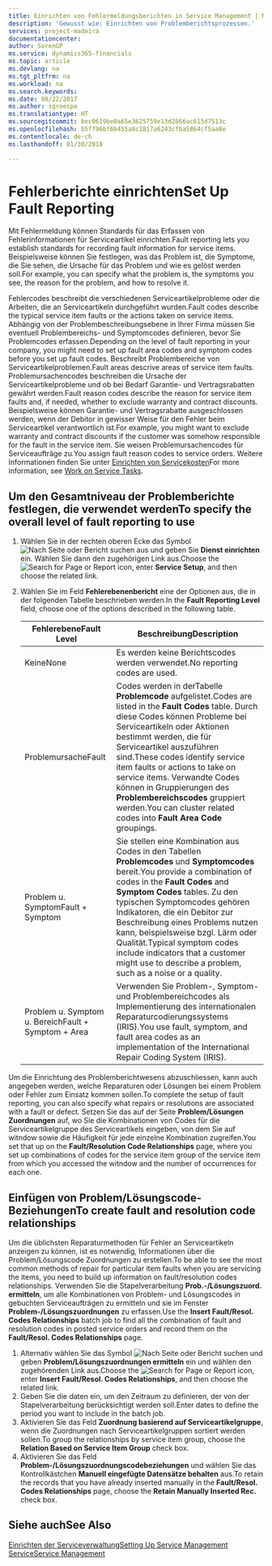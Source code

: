 ```yaml
---
title: Einrichten von Fehlermeldungsberichten in Service Management | Microsoft Docs
description: 'Gewusst wie: Einrichten von Problemberichtsprozessen.'
services: project-madeira
documentationcenter: 
author: SorenGP
ms.service: dynamics365-financials
ms.topic: article
ms.devlang: na
ms.tgt_pltfrm: na
ms.workload: na
ms.search.keywords: 
ms.date: 08/22/2017
ms.author: sgroespe
ms.translationtype: HT
ms.sourcegitcommit: bec0619be0a65e3625759e13d2866ac615d7513c
ms.openlocfilehash: b5ff96bf6b455a8c1817a6243cfba5864cf5aa8e
ms.contentlocale: de-ch
ms.lasthandoff: 01/30/2018

---
```


# <a name="set-up-fault-reporting"></a><span data-ttu-id="88c1a-103">Fehlerberichte einrichten</span><span class="sxs-lookup"><span data-stu-id="88c1a-103">Set Up Fault Reporting</span></span>
<span data-ttu-id="88c1a-104">Mit Fehlermeldung können Standards für das Erfassen von Fehlerinformationen für Serviceartikel einrichten.</span><span class="sxs-lookup"><span data-stu-id="88c1a-104">Fault reporting lets you establish standards for recording fault information for service items.</span></span> <span data-ttu-id="88c1a-105">Beispielsweise können Sie festlegen, was das Problem ist, die Symptome, die Sie sehen, die Ursache für das Problem und wie es gelöst werden soll.</span><span class="sxs-lookup"><span data-stu-id="88c1a-105">For example, you can specify what the problem is, the symptoms you see, the reason for the problem, and how to resolve it.</span></span>  

<span data-ttu-id="88c1a-106">Fehlercodes beschreibt die verschiedenen Serviceartikelprobleme oder die Arbeiten, die an Serviceartikeln durchgeführt wurden.</span><span class="sxs-lookup"><span data-stu-id="88c1a-106">Fault codes describe the typical service item faults or the actions taken on service items.</span></span> <span data-ttu-id="88c1a-107">Abhängig von der Problembeschreibungsebene in Ihrer Firma müssen Sie eventuell Problembereichs- und Symptomcodes definieren, bevor Sie Problemcodes erfassen.</span><span class="sxs-lookup"><span data-stu-id="88c1a-107">Depending on the level of fault reporting in your company, you might need to set up fault area codes and symptom codes before you set up fault codes.</span></span> <span data-ttu-id="88c1a-108">Beschreibt Problembereiche von Serviceartikelproblemen.</span><span class="sxs-lookup"><span data-stu-id="88c1a-108">Fault areas descrive areas of service item faults.</span></span> <span data-ttu-id="88c1a-109">Problemursachencodes beschreiben die Ursache der Serviceartikelprobleme und ob bei Bedarf Garantie- und Vertragsrabatten gewährt werden.</span><span class="sxs-lookup"><span data-stu-id="88c1a-109">Fault reason codes describe the reason for service item faults and, if needed, whether to exclude warranty and contract discounts.</span></span> <span data-ttu-id="88c1a-110">Beispielsweise können Garantie- und Vertragsrabatte ausgeschlossen werden, wenn der Debitor in gewisser Weise für den Fehler beim Serviceartikel verantwortlich ist.</span><span class="sxs-lookup"><span data-stu-id="88c1a-110">For example, you might want to exclude warranty and contract discounts if the customer was somehow responsible for the fault in the service item.</span></span> <span data-ttu-id="88c1a-111">Sie weisen Problemursachencodes für Serviceaufträge zu.</span><span class="sxs-lookup"><span data-stu-id="88c1a-111">You assign fault reason codes to service orders.</span></span> <span data-ttu-id="88c1a-112">Weitere Informationen finden Sie unter [Einrichten von Servicekosten](service-how-to-work-on-service-tasks.md)</span><span class="sxs-lookup"><span data-stu-id="88c1a-112">For more information, see [Work on Service Tasks](service-how-to-work-on-service-tasks.md).</span></span>  

## <a name="to-specify-the-overall-level-of-fault-reporting-to-use"></a><span data-ttu-id="88c1a-113">Um den Gesamtniveau der Problemberichte festlegen, die verwendet werden</span><span class="sxs-lookup"><span data-stu-id="88c1a-113">To specify the overall level of fault reporting to use</span></span>
1. <span data-ttu-id="88c1a-114">Wählen Sie in der rechten oberen Ecke das Symbol ![Nach Seite oder Bericht suchen](media/ui-search/search_small.png "Nach Seite oder Bericht suchen") aus und geben Sie **Dienst einrichten** ein. Wählen Sie dann den zugehörigen Link aus.</span><span class="sxs-lookup"><span data-stu-id="88c1a-114">Choose the ![Search for Page or Report](media/ui-search/search_small.png "Search for Page or Report icon") icon, enter **Service Setup**, and then choose the related link.</span></span> 
2. <span data-ttu-id="88c1a-115">Wählen Sie im Feld **Fehlerebenenbericht** eine der Optionen aus, die in der folgenden Tabelle beschrieben werden.</span><span class="sxs-lookup"><span data-stu-id="88c1a-115">In the **Fault Reporting Level** field, choose one of the options described in the following table.</span></span>  
  
    |<span data-ttu-id="88c1a-116">**Fehlerebene**</span><span class="sxs-lookup"><span data-stu-id="88c1a-116">**Fault Level**</span></span>|<span data-ttu-id="88c1a-117">**Beschreibung**</span><span class="sxs-lookup"><span data-stu-id="88c1a-117">**Description**</span></span>|  
    |------------|-------------|  
    |<span data-ttu-id="88c1a-118">Keine</span><span class="sxs-lookup"><span data-stu-id="88c1a-118">None</span></span> | <span data-ttu-id="88c1a-119">Es werden keine Berichtscodes werden verwendet.</span><span class="sxs-lookup"><span data-stu-id="88c1a-119">No reporting codes are used.</span></span>|  
    |<span data-ttu-id="88c1a-120">Problemursache</span><span class="sxs-lookup"><span data-stu-id="88c1a-120">Fault</span></span> | <span data-ttu-id="88c1a-121">Codes werden in derTabelle **Problemcode** aufgelistet.</span><span class="sxs-lookup"><span data-stu-id="88c1a-121">Codes are listed in the **Fault Codes** table.</span></span> <span data-ttu-id="88c1a-122">Durch diese Codes können Probleme bei Serviceartikeln oder Aktionen bestimmt werden, die für Serviceartikel auszuführen sind.</span><span class="sxs-lookup"><span data-stu-id="88c1a-122">These codes identify service item faults or actions to take on service items.</span></span> <span data-ttu-id="88c1a-123">Verwandte Codes können in Gruppierungen des **Problembereichscodes** gruppiert werden.</span><span class="sxs-lookup"><span data-stu-id="88c1a-123">You can cluster related codes into **Fault Area Code** groupings.</span></span>|  
    |<span data-ttu-id="88c1a-124">Problem u. Symptom</span><span class="sxs-lookup"><span data-stu-id="88c1a-124">Fault + Symptom</span></span> | <span data-ttu-id="88c1a-125">Sie stellen eine Kombination aus Codes in den Tabellen **Problemcodes** und **Symptomcodes** bereit.</span><span class="sxs-lookup"><span data-stu-id="88c1a-125">You provide a combination of codes in the **Fault Codes** and **Symptom Codes** tables.</span></span> <span data-ttu-id="88c1a-126">Zu den typischen Symptomcodes gehören Indikatoren, die ein Debitor zur Beschreibung eines Problems nutzen kann, beispielsweise bzgl. Lärm oder Qualität.</span><span class="sxs-lookup"><span data-stu-id="88c1a-126">Typical symptom codes include indicators that a customer might use to describe a problem, such as a noise or a quality.</span></span>|  
    |<span data-ttu-id="88c1a-127">Problem u. Symptom u. Bereich</span><span class="sxs-lookup"><span data-stu-id="88c1a-127">Fault + Symptom + Area</span></span> | <span data-ttu-id="88c1a-128">Verwenden Sie Problem-, Symptom- und Problembereichcodes als Implementierung des internationalen Reparaturcodierungssystems (IRIS).</span><span class="sxs-lookup"><span data-stu-id="88c1a-128">You use fault, symptom, and fault area codes as an implementation of the International Repair Coding System (IRIS).</span></span>|  
  
<span data-ttu-id="88c1a-129">Um die Einrichtung des Problemberichtwesens abzuschliessen, kann auch angegeben werden, welche Reparaturen oder Lösungen bei einem Problem oder Fehler zum Einsatz kommen sollen.</span><span class="sxs-lookup"><span data-stu-id="88c1a-129">To complete the setup of fault reporting, you can also specify what repairs or resolutions are associated with a fault or defect.</span></span> <span data-ttu-id="88c1a-130">Setzen Sie das auf der Seite **Problem/Lösungen Zuordnungen** auf, wo Sie die Kombinationen von Codes für die Serviceartikelgruppe des Serviceartikels eingeben, von dem Sie auf witndow sowie die Häufigkeit für jede einzelne Kombination zugreifen.</span><span class="sxs-lookup"><span data-stu-id="88c1a-130">You set that up on the **Fault/Resolution Code Relationships** page, where you set up combinations of codes for the service item group of the service item from which you accessed the witndow and the number of occurrences for each one.</span></span>

## <a name="to-create-fault-and-resolution-code-relationships"></a><span data-ttu-id="88c1a-131">Einfügen von Problem/Lösungscode-Beziehungen</span><span class="sxs-lookup"><span data-stu-id="88c1a-131">To create fault and resolution code relationships</span></span>
<!--this needs to go in a working with topic-->
<span data-ttu-id="88c1a-132">Um die üblichsten Reparaturmethoden für Fehler an Serviceartikeln anzeigen zu können, ist es notwendig, Informationen über die Problem/Lösungscode Zuordnungen zu erstellen.</span><span class="sxs-lookup"><span data-stu-id="88c1a-132">To be able to see the most common methods of repair for particular item faults when you are servicing the items, you need to build up information on fault/resolution codes relationships.</span></span> <span data-ttu-id="88c1a-133">Verwenden Sie die Stapelverarbeitung **Prob.-/Lösungszuord. ermitteln**, um alle Kombinationen von Problem- und Lösungscodes in gebuchten Serviceaufträgen zu ermitteln und sie im Fenster **Problem-/Lösungszuordnungen** zu erfassen.</span><span class="sxs-lookup"><span data-stu-id="88c1a-133">Use the **Insert Fault/Resol. Codes Relationships** batch job to find all the combination of fault and resolution codes in posted service orders and record them on the **Fault/Resol. Codes Relationships** page.</span></span> 
  
1. <span data-ttu-id="88c1a-134">Alternativ wählen Sie das Symbol ![Nach Seite oder Bericht suchen](media/ui-search/search_small.png "Nach Seite oder Bericht suchen") und geben **Problem/Lösungszuordnungen ermitteln** ein und wählen den zugehörenden Link aus.</span><span class="sxs-lookup"><span data-stu-id="88c1a-134">Choose the ![Search for Page or Report](media/ui-search/search_small.png "Search for Page or Report icon") icon, enter **Insert Fault/Resol. Codes Relationships**, and then choose the related link.</span></span>  
2. <span data-ttu-id="88c1a-135">Geben Sie die daten ein, um den Zeitraum zu definieren, der von der Stapelverarbeitung berücksichtigt werden soll.</span><span class="sxs-lookup"><span data-stu-id="88c1a-135">Enter dates to define the period you want to include in the batch job.</span></span>  
3. <span data-ttu-id="88c1a-136">Aktivieren Sie das Feld **Zuordnung basierend auf Serviceartikelgruppe**, wenn die Zuordnungen nach Serviceartikelgruppen sortiert werden sollen.</span><span class="sxs-lookup"><span data-stu-id="88c1a-136">To group the relationships by service item group, choose the **Relation Based on Service Item Group** check box.</span></span>  
4. <span data-ttu-id="88c1a-137">Aktivieren Sie das Feld **Problem-/Lösungszuordnungscodebeziehungen** und wählen Sie das Kontrollkästchen **Manuell eingefügte Datensätze behalten** aus.</span><span class="sxs-lookup"><span data-stu-id="88c1a-137">To retain the records that you have already inserted manually in the **Fault/Resol. Codes Relationships** page, choose the **Retain Manually Inserted Rec.** check box.</span></span>  

## <a name="see-also"></a><span data-ttu-id="88c1a-138">Siehe auch</span><span class="sxs-lookup"><span data-stu-id="88c1a-138">See Also</span></span>
[<span data-ttu-id="88c1a-139">Einrichten der Serviceverwaltung</span><span class="sxs-lookup"><span data-stu-id="88c1a-139">Setting Up Service Management</span></span>](service-setup-service.md)  
[<span data-ttu-id="88c1a-140">Service</span><span class="sxs-lookup"><span data-stu-id="88c1a-140">Service Management</span></span>](service-service.md)  

